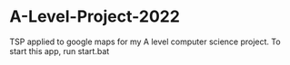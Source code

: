 # A-Level-Project-2022
TSP applied to google maps for my A level computer science project. To start this app, run start.bat
